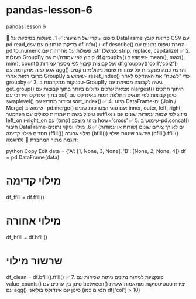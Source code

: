 # pandas-lesson-6
pandas lesson 6


📘 סיכום עיקרי של השיעור:
✅ 1. פעולות בסיסיות על DataFrame
קריאת קובץ CSV עם pd.read_csv
בדיקת הנתונים עם df.info() ו-df.describe()
המרת טיפוס נתונים עם pd.to_numeric
פעולות על מחרוזות עם .str (למשל: strip, replace, capitalize)
✅ 2. פעולות GroupBy
קיבוץ לפי עמודה/ות עם df.groupby()
שימוש ב- mean(), max(), min(), count() על קבוצות
קיבוץ לפי מספר עמודות: df.groupby(['col1','col2'])
אגגרגציה מתקדמת עם agg() והרצת כמה פונקציות על עמודות שונות
ניהול אינדקסים מרובי רמות אחרי GroupBy
שימוש ב- reset_index() כדי "לשטח" את האינדקס לאחר groupby
✅ 3. טכניקות מתקדמות ב-GroupBy
גישה לקבוצה מסוימת עם get_group()
מציאת ערכים גדולים ביותר בתוך קבוצות עם nlargest()
חיתוך חתכים בתוך אינדקס היררכי עם xs()
סינון קבוצות לפי תנאים
החלפת רמות באינדקס עם swaplevel() וסידור מחדש עם sort_index()
✅ 4. מיזוג DataFrame-ים (Join / Merge)
שימוש ב- pd.merge() עם סוגי הצטרפות שונים: inner, outer, left, right
טיפול בשמות עמודות כפולים עם הפרמטר suffixes
מיזוג לפי שמות עמודות שונים עם left_on ו-right_on
מיזוג מוצלב (קרוס) עם how='cross'
✅ 5. שימוש ב-pd.concat()
חיבור DataFrame-ים לאורך צירים שונים (שורות או עמודות)
✅ 6. מילוי וניקוי נתונים חסרים
מילוי קדימה (ffill())
מילוי אחורה (bfill())
שרשור שיטות מילוי (bfill().ffill() לדוגמה)
🔹 דוגמה מתוך המחברת:

python
Copy
Edit
data = {'A': [1, None, 3, None], 'B': [None, 2, None, 4]}
df = pd.DataFrame(data)

# מילוי קדימה
df_ffill = df.ffill()

# מילוי אחורה
df_bfill = df.bfill()

# שרשור מילוי
df_clean = df.bfill().ffill()
✅ 7. פונקציות לניתוח נתונים
ניתוח שכיחות עם value_counts()
סינון בין ערכים עם between()
יצירת סטטיסטיקות מותאמות אישית עם agg()
סינון עם אינדוקס בוליאני (תנאים כמו df['col'] > 10)

